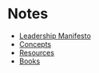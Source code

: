 # Notes
- [Leadership Manifesto](leadership-manifesto.md)
- [Concepts](concepts.md)
- [Resources](resources.md)
- [Books](books.md)
